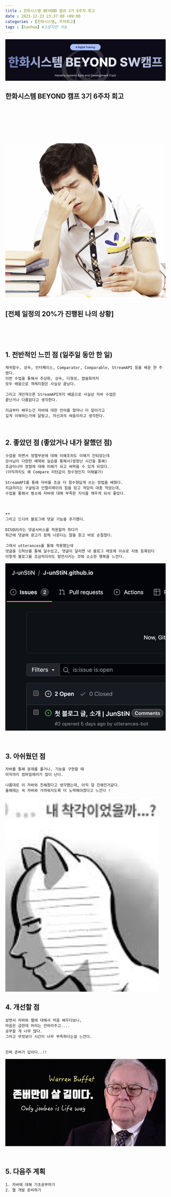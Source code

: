 ```yaml
---
title : 한화시스템 BEYOND 캠프 3기 6주차 회고
date : 2023-12-23 23:37:00 +09:00
categories : [한화시스템, 주차회고]
tags : [hanhwa] #소문자만 가능
---
```


![hanhwa-screenshot](/assets/img/post20231118/hanhwa_logo.png)

## 한화시스템 BEYOND 캠프 3기 6주차 회고 



<br><br><br><br><br><br>


![hanhwa-screenshot](/assets/img/post20231223week6/스크린샷1.png)

## [전체 일정의 20%가 진행된 나의 상황]

<br><br><br>

## 1. 전반적인 느낀 점 (일주일 동안 한 일)
    
    재귀함수, 상속, 인터페이스, Comparator, Comparable, StreamAPI 등을 배운 한 주였다.
    이번 수업을 통해서 추상화, 상속, 다형성, 캡슐화까지 
    모두 배움으로 객체지향은 사실상 끝났다.
    
    그리고 개인적으론 StreamAPI까지 배움으로 사실상 자바 수업은 
    끝난거나 다름없다고 생각한다.

    지금부터 배우는건 자바에 대한 언어를 얼마나 더 알아가고
    깊게 이해하는가에 달렸고, 자신과의 싸움이라고 생각한다.

<br>

## 2. 좋았던 점 (좋았거나 내가 잘했던 점)
    수업을 하면서 정렬부분에 대해 이해조차도 이해가 안되었는데
    강사님이 다양한 예제와 실습을 통해서(엄청난 시간을 통해)
    조금이나마 정렬에 대해 이해가 되고 써먹을 수 있게 되었다.
    (아직까지도 왜 Compare 리턴값이 정수형인지 이해불가)

    StreamAPI를 통해 자바를 조금 더 함수형답게 쓰는 방법을 배웠다.
    지금까지는 구글링과 인텔리제이의 힘을 믿고 적당히 대충 적었는데,
    수업을 통해서 평소에 자바에 대해 부족한 지식을 채우게 되서 좋았다.



    ++
    그리고 드디어 블로그에 댓글 기능을 추가했다. 
    
    DISQUS라는 댓글서비스를 적용할까 하다가 
    최근에 댓글에 광고가 함께 나온다는 말을 듣고 바로 손절쳤다.
    
    그래서 utterances를 통해 적용했는데
    댓글을 깃허브를 통해 달수있고, 댓글이 달리면 내 블로그 레포에 이슈로 자동 등록된다
    이렇게 블로그를 조금씩이라도 발전시키는 것에 소소한 행복을 느낀다.

![hanhwa-screenshot](/assets/img/post20231223week6/스크린샷3.png)

<br>

## 3. 아쉬웠던 점
    자바를 통해 문제를 풀거나, 기능을 구현할 때
    아직까지 컴파일에러가 많이 난다.

    나름대로 이 자바와 친해졌다고 생각했는데, 아직 덜 친해진거같다.
    올해에는 꼭 자바와 가까워지도록 더 노력해야겠다고 느낀다 !

![hanhwa-screenshot](/assets/img/post20231223week6/스크린샷4.png)
<br>

## 4. 개선할 점
    살면서 자바와 웹에 대해서 처음 배우다보니, 
    마음은 급한데 머리는 안따라주고....
    공부할 게 너무 많다. 
    그리고 무엇보다 시간이 너무 부족하다는걸 느낀다.


    진짜 존버가 답이다..!!
    
![hanhwa-screenshot](/assets/img/post20231223week6/스크린샷2.png)

<br>

## 5. 다음주 계획
    1. 자바에 대해 기초공부하기
    2. 웹 개발 준비하기
    

